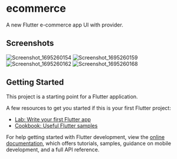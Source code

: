 # ecommerce

A new Flutter e-commerce app UI with provider.

## Screenshots
![Screenshot_1695260154](https://imgur.com/YXRo3Sf )
![Screenshot_1695260159](https://github.com/ahmedramadan-20/ecommerce_app_ui_flutter/assets/28817140/82b28530-7b52-487e-9ea9-d72894b76db4 )
![Screenshot_1695260162](https://github.com/ahmedramadan-20/ecommerce_app_ui_flutter/assets/28817140/f396673b-5e59-4270-ad9b-02724c488089 )
![Screenshot_1695260168](https://github.com/ahmedramadan-20/ecommerce_app_ui_flutter/assets/28817140/5472a0a6-71d7-4261-bcaa-92e8ee62ff4c )


## Getting Started

This project is a starting point for a Flutter application.

A few resources to get you started if this is your first Flutter project:

- [Lab: Write your first Flutter app](https://docs.flutter.dev/get-started/codelab)
- [Cookbook: Useful Flutter samples](https://docs.flutter.dev/cookbook)

For help getting started with Flutter development, view the
[online documentation](https://docs.flutter.dev/), which offers tutorials,
samples, guidance on mobile development, and a full API reference.

